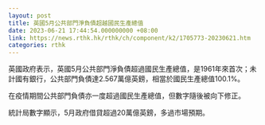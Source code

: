```yaml
---
layout: post
title: 英國5月公共部門淨負債超越國民生產總值
date: 2023-06-21 17:44:54.000000000 +08:00
link: https://news.rthk.hk/rthk/ch/component/k2/1705773-20230621.htm
categories: rthk
---
```


英國政府表示，英國5月公共部門淨負債超過國民生產總值，是1961年來首次；未計國有銀行，公共部門負債達2.567萬億英鎊，相當於國民生產總值100.1%。

在疫情期間公共部門負債亦一度超過國民生產總值，但數字隨後被向下修正。

統計局數字顯示，5月政府借貸超過20萬億英鎊，多過市場預期。
